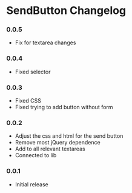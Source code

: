 # SendButton Changelog

### 0.0.5

 - Fix for textarea changes

### 0.0.4

 - Fixed selector

### 0.0.3

 - Fixed CSS
 - Fixed trying to add button without form

### 0.0.2

 - Adjust the css and html for the send button
 - Remove most jQuery dependence
 - Add to all relevant textareas
 - Connected to lib

### 0.0.1

 - Initial release